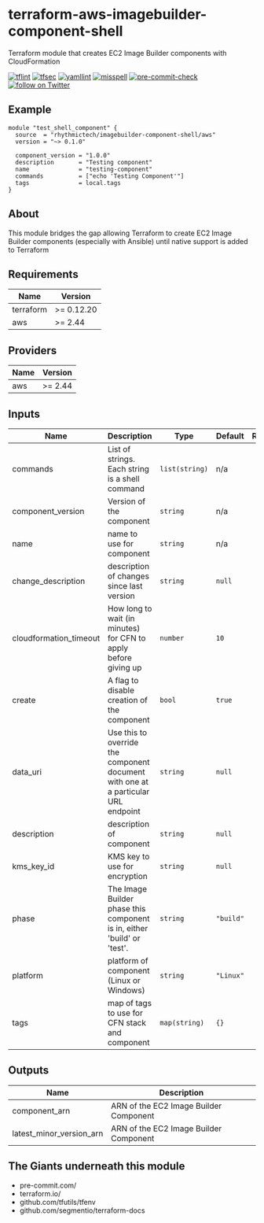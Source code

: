 # terraform-aws-imagebuilder-component-shell
Terraform module that creates EC2 Image Builder components with CloudFormation

[![tflint](https://github.com/rhythmictech/terraform-aws-imagebuilder-component-shell/workflows/tflint/badge.svg?branch=main&event=push)](https://github.com/rhythmictech/terraform-aws-imagebuilder-component-shell/actions?query=workflow%3Atflint+event%3Apush+branch%3Amain)
[![tfsec](https://github.com/rhythmictech/terraform-aws-imagebuilder-component-shell/workflows/tfsec/badge.svg?branch=main&event=push)](https://github.com/rhythmictech/terraform-aws-imagebuilder-component-shell/actions?query=workflow%3Atfsec+event%3Apush+branch%3Amain)
[![yamllint](https://github.com/rhythmictech/terraform-aws-imagebuilder-component-shell/workflows/yamllint/badge.svg?branch=main&event=push)](https://github.com/rhythmictech/terraform-aws-imagebuilder-component-shell/actions?query=workflow%3Ayamllint+event%3Apush+branch%3Amain)
[![misspell](https://github.com/rhythmictech/terraform-aws-imagebuilder-component-shell/workflows/misspell/badge.svg?branch=main&event=push)](https://github.com/rhythmictech/terraform-aws-imagebuilder-component-shell/actions?query=workflow%3Amisspell+event%3Apush+branch%3Amain)
[![pre-commit-check](https://github.com/rhythmictech/terraform-aws-imagebuilder-component-shell/workflows/pre-commit-check/badge.svg?branch=main&event=push)](https://github.com/rhythmictech/terraform-aws-imagebuilder-component-shell/actions?query=workflow%3Apre-commit-check+event%3Apush+branch%3Amain)
<a href="https://twitter.com/intent/follow?screen_name=RhythmicTech"><img src="https://img.shields.io/twitter/follow/RhythmicTech?style=social&logo=twitter" alt="follow on Twitter"></a>

## Example
```hcl
module "test_shell_component" {
  source  = "rhythmictech/imagebuilder-component-shell/aws"
  version = "~> 0.1.0"

  component_version = "1.0.0"
  description       = "Testing component"
  name              = "testing-component"
  commands          = ["echo 'Testing Component'"]
  tags              = local.tags
}
```

## About
This module bridges the gap allowing Terraform to create EC2 Image Builder components (especially with Ansible) until native support is added to Terraform

<!-- BEGINNING OF PRE-COMMIT-TERRAFORM DOCS HOOK -->
## Requirements

| Name | Version |
|------|---------|
| terraform | >= 0.12.20 |
| aws | >= 2.44 |

## Providers

| Name | Version |
|------|---------|
| aws | >= 2.44 |

## Inputs

| Name | Description | Type | Default | Required |
|------|-------------|------|---------|:--------:|
| commands | List of strings. Each string is a shell command | `list(string)` | n/a | yes |
| component\_version | Version of the component | `string` | n/a | yes |
| name | name to use for component | `string` | n/a | yes |
| change\_description | description of changes since last version | `string` | `null` | no |
| cloudformation\_timeout | How long to wait (in minutes) for CFN to apply before giving up | `number` | `10` | no |
| create | A flag to disable creation of the component | `bool` | `true` | no |
| data\_uri | Use this to override the component document with one at a particular URL endpoint | `string` | `null` | no |
| description | description of component | `string` | `null` | no |
| kms\_key\_id | KMS key to use for encryption | `string` | `null` | no |
| phase | The Image Builder phase this component is in, either 'build' or 'test'. | `string` | `"build"` | no |
| platform | platform of component (Linux or Windows) | `string` | `"Linux"` | no |
| tags | map of tags to use for CFN stack and component | `map(string)` | `{}` | no |

## Outputs

| Name | Description |
|------|-------------|
| component\_arn | ARN of the EC2 Image Builder Component |
| latest\_minor\_version\_arn | ARN of the EC2 Image Builder Component |

<!-- END OF PRE-COMMIT-TERRAFORM DOCS HOOK -->

## The Giants underneath this module
- pre-commit.com/
- terraform.io/
- github.com/tfutils/tfenv
- github.com/segmentio/terraform-docs
